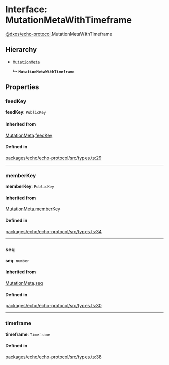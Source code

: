 # Interface: MutationMetaWithTimeframe

[@dxos/echo-protocol](../modules/dxos_echo_protocol.md).MutationMetaWithTimeframe

## Hierarchy

- [`MutationMeta`](dxos_echo_protocol.MutationMeta.md)

  ↳ **`MutationMetaWithTimeframe`**

## Properties

### feedKey

 **feedKey**: `PublicKey`

#### Inherited from

[MutationMeta](dxos_echo_protocol.MutationMeta.md).[feedKey](dxos_echo_protocol.MutationMeta.md#feedkey)

#### Defined in

[packages/echo/echo-protocol/src/types.ts:29](https://github.com/dxos/dxos/blob/main/packages/echo/echo-protocol/src/types.ts#L29)

___

### memberKey

 **memberKey**: `PublicKey`

#### Inherited from

[MutationMeta](dxos_echo_protocol.MutationMeta.md).[memberKey](dxos_echo_protocol.MutationMeta.md#memberkey)

#### Defined in

[packages/echo/echo-protocol/src/types.ts:34](https://github.com/dxos/dxos/blob/main/packages/echo/echo-protocol/src/types.ts#L34)

___

### seq

 **seq**: `number`

#### Inherited from

[MutationMeta](dxos_echo_protocol.MutationMeta.md).[seq](dxos_echo_protocol.MutationMeta.md#seq)

#### Defined in

[packages/echo/echo-protocol/src/types.ts:30](https://github.com/dxos/dxos/blob/main/packages/echo/echo-protocol/src/types.ts#L30)

___

### timeframe

 **timeframe**: `Timeframe`

#### Defined in

[packages/echo/echo-protocol/src/types.ts:38](https://github.com/dxos/dxos/blob/main/packages/echo/echo-protocol/src/types.ts#L38)
